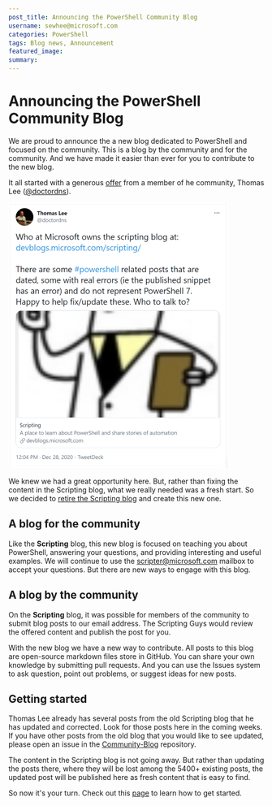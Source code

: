 ```yaml
---
post_title: Announcing the PowerShell Community Blog
username: sewhee@microsoft.com
categories: PowerShell
tags: Blog news, Announcement
featured_image:
summary:
---
```


# Announcing the PowerShell Community Blog

We are proud to announce the a new blog dedicated to PowerShell and focused on the community. This
is a blog by the community and for the community. And we have made it easier than ever for you to
contribute to the new blog.

It all started with a generous [offer](https://twitter.com/doctordns/status/1343618958407168000)
from a member of he community, Thomas Lee ([@doctordns](https://twitter.com/doctordns)).

![doctordns-tweet](./media/Announcing-Community-Blog/doctordns-tweet.png)

We knew we had a great opportunity here. But, rather than fixing the content in the Scripting blog,
what we really needed was a fresh start. So we decided to
[retire the Scripting blog](https://devblogs.microsoft.com/scripting/all-good-things-must-come-to-an-end/)
and create this new one.

## A blog for the community

Like the **Scripting** blog, this new blog is focused on teaching you about PowerShell, answering
your questions, and providing interesting and useful examples. We will continue to use the
[scripter@microsoft.com](mailto:scripter@microsoft.com?subject=Community%20Blog%20question") mailbox
to accept your questions. But there are new ways to engage with this blog.

## A blog by the community

On the **Scripting** blog, it was possible for members of the community to submit blog posts to our
email address. The Scripting Guys would review the offered content and publish the post for you.

With the new blog we have a new way to contribute. All posts to this blog are open-source markdown
files store in GitHub. You can share your own knowledge by submitting pull requests. And you can use
the Issues system to ask question, point out problems, or suggest ideas for new posts.

## Getting started

Thomas Lee already has several posts from the old Scripting blog that he has updated and corrected.
Look for those posts here in the coming weeks. If you have other posts from the old blog that you
would like to see updated, please open an issue in the
[Community-Blog](https://github.com/PowerShell/Community-Blog/issues) repository.

The content in the Scripting blog is not going away. But rather than updating the posts there, where
they will be lost among the 5400+ existing posts, the updated post will be published here as fresh
content that is easy to find.

So now it's your turn. Check out this [page]() to learn how to get started.
